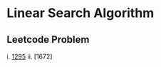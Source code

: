 # Linear Search Algorithm

## Leetcode Problem

i. [1295](https://leetcode.com/problems/find-numbers-with-even-number-of-digits/)
ii. [1672]